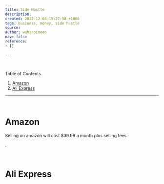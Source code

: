 ```yaml
---
title: Side Hustle
description: 
created: 2022-12-08 15:27:58 +1000
tags: business, money, side hustle
source: 
author: wuhsapineen
nav: false
reference:
- []

---
```

<br />

Table of Contents

1.  [Amazon][1]
1.  [Ali Express][2]

---

<br />
<span id="amazon" hidden="true">1</span>

# Amazon

Selling on amazon will cost $39.99 a month plus selling fees


.

<br />
<span id="aliexpress" hidden="true">2</span>

# Ali Express

<!-- reference-links -->
[1]: #amazon
[2]: #aliexpress
<!-- endreference-links -->